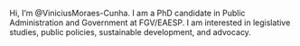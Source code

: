 Hi, I’m @ViniciusMoraes-Cunha.
I am a PhD candidate in Public Administration and Government at FGV/EAESP. 
I am interested in legislative studies, public policies, sustainable development, and advocacy.


